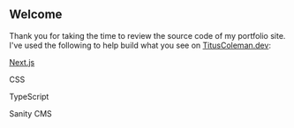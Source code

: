 ## Welcome

Thank you for taking the time to review the source code of my portfolio site. I've used the following to help build what you see on [TitusColeman.dev](https://tituscoleman.dev):

[Next.js](https://nextjs.org/)

CSS

TypeScript

Sanity CMS
